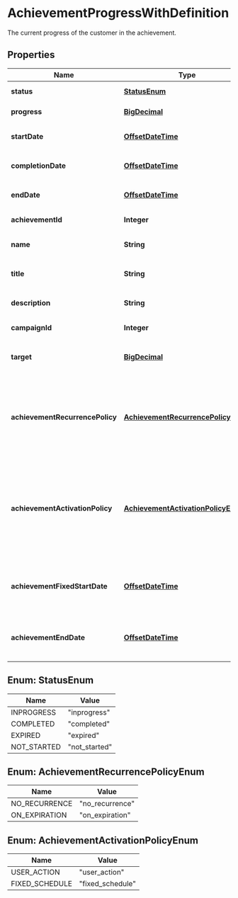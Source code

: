 

# AchievementProgressWithDefinition

The current progress of the customer in the achievement.
## Properties

Name | Type | Description | Notes
------------ | ------------- | ------------- | -------------
**status** | [**StatusEnum**](#StatusEnum) | The status of the achievement. | 
**progress** | [**BigDecimal**](BigDecimal.md) | The current progress of the customer in the achievement. | 
**startDate** | [**OffsetDateTime**](OffsetDateTime.md) | Timestamp at which the customer started the achievement. |  [optional]
**completionDate** | [**OffsetDateTime**](OffsetDateTime.md) | Timestamp at which point the customer completed the achievement. |  [optional]
**endDate** | [**OffsetDateTime**](OffsetDateTime.md) | Timestamp at which point the achievement ends and resets for the customer. |  [optional]
**achievementId** | **Integer** | The internal ID of the achievement. | 
**name** | **String** | The internal name of the achievement used in API requests.  | 
**title** | **String** | The display name of the achievement in the Campaign Manager. | 
**description** | **String** | The description of the achievement in the Campaign Manager. | 
**campaignId** | **Integer** | The ID of the campaign the achievement belongs to. | 
**target** | [**BigDecimal**](BigDecimal.md) | The required number of actions or the transactional milestone to complete the achievement. |  [optional]
**achievementRecurrencePolicy** | [**AchievementRecurrencePolicyEnum**](#AchievementRecurrencePolicyEnum) | The policy that determines if and how the achievement recurs. - &#x60;no_recurrence&#x60;: The achievement can be completed only once. - &#x60;on_expiration&#x60;: The achievement resets after it expires and becomes available again.  | 
**achievementActivationPolicy** | [**AchievementActivationPolicyEnum**](#AchievementActivationPolicyEnum) | The policy that determines how the achievement starts, ends, or resets. - &#x60;user_action&#x60;: The achievement ends or resets relative to when the customer started the achievement. - &#x60;fixed_schedule&#x60;: The achievement starts, ends, or resets for all customers following a fixed schedule.  | 
**achievementFixedStartDate** | [**OffsetDateTime**](OffsetDateTime.md) | The achievement&#39;s start date when &#x60;achievementActivationPolicy&#x60; is equal to &#x60;fixed_schedule&#x60;.  **Note:** It is an RFC3339 timestamp string.  |  [optional]
**achievementEndDate** | [**OffsetDateTime**](OffsetDateTime.md) | The achievement&#39;s end date. If defined, customers cannot participate in the achievement after this date.  **Note:** It is an RFC3339 timestamp string.  |  [optional]



## Enum: StatusEnum

Name | Value
---- | -----
INPROGRESS | &quot;inprogress&quot;
COMPLETED | &quot;completed&quot;
EXPIRED | &quot;expired&quot;
NOT_STARTED | &quot;not_started&quot;



## Enum: AchievementRecurrencePolicyEnum

Name | Value
---- | -----
NO_RECURRENCE | &quot;no_recurrence&quot;
ON_EXPIRATION | &quot;on_expiration&quot;



## Enum: AchievementActivationPolicyEnum

Name | Value
---- | -----
USER_ACTION | &quot;user_action&quot;
FIXED_SCHEDULE | &quot;fixed_schedule&quot;



